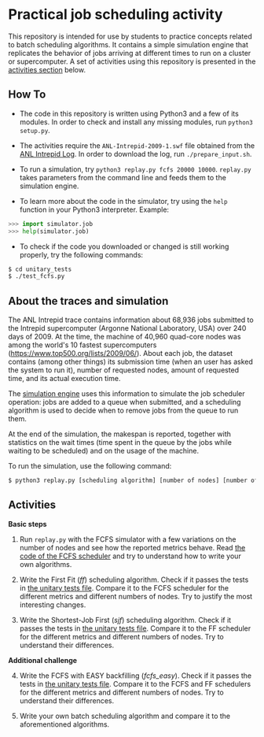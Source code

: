 # Practical job scheduling activity

This repository is intended for use by students to practice concepts related to batch scheduling algorithms.
It contains a simple simulation engine that replicates the behavior of jobs arriving at different times to run on a cluster or supercomputer.
A set of activities using this repository is presented in the [activities section](#activities) below.

## How To

- The code in this repository is written using Python3 and a few of its modules.
In order to check and install any missing modules, run `python3 setup.py`.

- The activities require the `ANL-Intrepid-2009-1.swf` file obtained from the [ANL Intrepid Log](https://www.cse.huji.ac.il/labs/parallel/workload/l_anl_int/). 
In order to download the log, run `./prepare_input.sh`.

- To run a simulation, try `python3 replay.py fcfs 20000 10000`. `replay.py` takes parameters from the command line and feeds them to the simulation engine.

- To learn more about the code in the simulator, try using the `help` function in your Python3 interpreter. Example:

```python
>>> import simulator.job
>>> help(simulator.job)
```

- To check if the code you downloaded or changed is still working properly, try the following commands:

```bash
$ cd unitary_tests
$ ./test_fcfs.py
```

## About the traces and simulation

The ANL Intrepid trace contains information about 68,936 jobs submitted to the Intrepid supercomputer (Argonne National Laboratory, USA) over 240 days of 2009. At the time, the machine of 40,960 quad-core nodes was among the world's 10 fastest supercomputers (https://www.top500.org/lists/2009/06/).
About each job, the dataset contains (among other things) its submission time (when an user has
asked the system to run it), number of requested nodes, amount of requested time, and its actual execution
time. 

The [simulation engine](simulator/engine.py) uses this information to simulate the job scheduler operation: jobs are added to a
queue when submitted, and a scheduling algorithm is used to decide when to remove jobs from the queue to
run them.

At the end of the simulation, the makespan is reported, together with statistics on the wait times (time
spent in the queue by the jobs while waiting to be scheduled) and on the usage of the machine.

To run the simulation, use the following command:

```bash
$ python3 replay.py [scheduling algorithm] [number of nodes] [number of jobs]

```

## Activities

**Basic steps**

1. Run `replay.py` with the FCFS simulator with a few variations on the number of nodes and see how the reported metrics behave. Read [the code of the FCFS scheduler](simulator/algorithms.py) and try to understand how to write your own algorithms.

2. Write the First Fit (*ff*) scheduling algorithm. Check if it passes the tests in [the unitary tests file](unitary_tests/test_ff.py). Compare it to the FCFS scheduler for the different metrics and different numbers of nodes. Try to justify the most interesting changes.

3. Write the Shortest-Job First (*sjf*) scheduling algorithm. Check if it passes the tests in [the unitary tests file](unitary_tests/test_sjf.py). Compare it to the FF scheduler for the different metrics and different numbers of nodes. Try to understand their differences.

**Additional challenge**

4. Write the FCFS with EASY backfilling (*fcfs\_easy*). Check if it passes the tests in [the unitary tests file](unitary_tests/test_fcfs_easy.py). Compare it to the FCFS and FF schedulers for the different metrics and different numbers of nodes. Try to understand their differences.

5. Write your own batch scheduling algorithm and compare it to the aforementioned algorithms.
